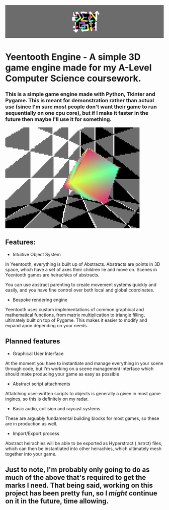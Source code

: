 ![Yeentooth Logo](./readmephotos/logo.png)
# Yeentooth Engine - A simple 3D game engine made for my A-Level Computer Science coursework.

### This is a simple game engine made with Python, Tkinter and Pygame. This is meant for demonstration rather than actual use (since I'm sure most people don't want their game to run sequentially on one cpu core), but if I make it faster in the future then maybe I'll use it for something.

![A rotating rainbow cube in a grey room, rendered with Yeentooth](./readmephotos/graphics.gif)

## **Features:**

 * Intuitive Object System

In Yeentooth, everything is built up of Abstracts. 
Abstracts are points in 3D space, which have a set of axes their children lie and move on. Scenes in Yeentooth games are heirachies of abstracts.

You can use abstract parenting to create movement systems quickly and easily, and you have fine control over both local and global coordinates.

 * Bespoke rendering engine

Yeentooth uses custom implementations of common graphical and mathematical functions, from matrix multiplication to triangle filling, ultimately built on top of Pygame. This makes it easier to modify and expand apon depending on your needs.

## **Planned features**

 * Graphical User Interface

At the moment you have to instantiate and manage everything in your scene through code, but I'm working on a scene management interface which should make producing your game as easy as possible

 * Abstract script attachments

Attatching user-written scripts to objects is generally a given in most game ingines, so this is definitely on my radar.

 * Basic audio, collision and raycast systems

These are arguably fundamental building blocks for most games, so these are in production as well.

 * Import/Export process

Abstract heirachies will be able to be exported as Hyperstract (.hstrct) files, which can then be instantiated into other heirachies, which ultimately mesh together into your game.


## Just to note, I'm probably only going to do as much of the above that's required to get the marks I need. That being said, working on this project has been pretty fun, so I *might* continue on it in the future, time allowing.

